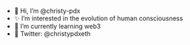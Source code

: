 - 👋 Hi, I’m @christy-pdx
- ✨ I’m interested in the evolution of human consciousness 
- 🔭 I’m currently learning web3
- 🌈 Twitter: @christypdxeth

<!---
christy-pdx/christy-pdx is a ✨ special ✨ repository because its `README.md` (this file) appears on your GitHub profile.
You can click the Preview link to take a look at your changes.
--->
